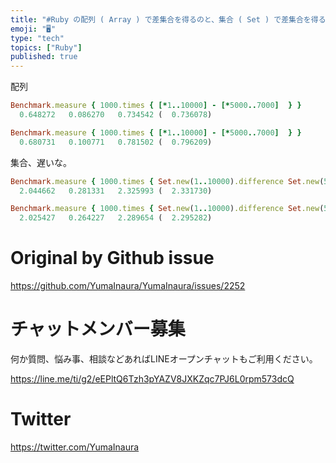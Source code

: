 ```yaml
---
title: "#Ruby の配列 ( Array ) で差集合を得るのと、集合 ( Set ) で差集合を得るの、どちらが速度が出るのかほんの少しだけ試し"
emoji: "🖥"
type: "tech"
topics: ["Ruby"]
published: true
---
```


配列

```rb
Benchmark.measure { 1000.times { [*1..10000] - [*5000..7000]  } }
  0.648272   0.086270   0.734542 (  0.736078)

Benchmark.measure { 1000.times { [*1..10000] - [*5000..7000]  } }
  0.680731   0.100771   0.781502 (  0.796209)

```

集合、遅いな。


```rb
Benchmark.measure { 1000.times { Set.new(1..10000).difference Set.new(5000..7000)  } }
  2.044662   0.281331   2.325993 (  2.331730)

Benchmark.measure { 1000.times { Set.new(1..10000).difference Set.new(5000..7000)  } }
  2.025427   0.264227   2.289654 (  2.295282)
```



# Original by Github issue

https://github.com/YumaInaura/YumaInaura/issues/2252








<!-- Update From Qiita API -->

# チャットメンバー募集


何か質問、悩み事、相談などあればLINEオープンチャットもご利用ください。

https://line.me/ti/g2/eEPltQ6Tzh3pYAZV8JXKZqc7PJ6L0rpm573dcQ





# Twitter


https://twitter.com/YumaInaura


<!-- Update From Qiita API -->


